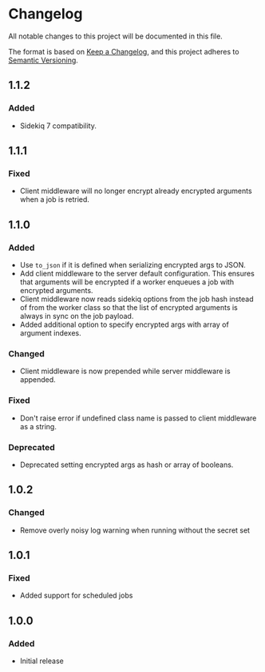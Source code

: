 # Changelog
All notable changes to this project will be documented in this file.

The format is based on [Keep a Changelog](https://keepachangelog.com/en/1.0.0/),
and this project adheres to [Semantic Versioning](https://semver.org/spec/v2.0.0.html).

## 1.1.2

### Added

- Sidekiq 7 compatibility.

## 1.1.1

### Fixed

- Client middleware will no longer encrypt already encrypted arguments when a job is retried.

## 1.1.0

### Added

- Use `to_json` if it is defined when serializing encrypted args to JSON.
- Add client middleware to the server default configuration. This ensures that arguments will be encrypted if a worker enqueues a job with encrypted arguments.
- Client middleware now reads sidekiq options from the job hash instead of from the worker class so that the list of encrypted arguments is always in sync on the job payload.
- Added additional option to specify encrypted args with array of argument indexes.

### Changed

- Client middleware is now prepended while server middleware is appended.

### Fixed

- Don't raise error if undefined class name is passed to client middleware as a string.

### Deprecated

- Deprecated setting encrypted args as hash or array of booleans.

## 1.0.2

### Changed

- Remove overly noisy log warning when running without the secret set

## 1.0.1

### Fixed

- Added support for scheduled jobs

## 1.0.0

### Added

- Initial release
